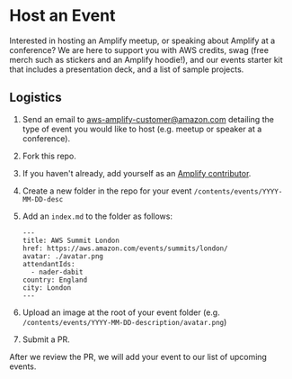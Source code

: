 # Host an Event

Interested in hosting an Amplify meetup, or speaking about Amplify at a conference? We are here to support you with AWS credits, swag (free merch such as stickers and an Amplify hoodie!), and our events starter kit that includes a presentation deck, and a list of sample projects.

## Logistics

1. Send an email to aws-amplify-customer@amazon.com detailing the type of event you would like to host (e.g. meetup or speaker at a conference).
2. Fork this repo.
3. If you haven't already, add yourself as an [Amplify contributor](https://github.com/aws-amplify/community/tree/master/content/contributors).
4. Create a new folder in the repo for your event `/contents/events/YYYY-MM-DD-desc` 
5. Add an `index.md` to the folder as follows:

    ```
    ---
    title: AWS Summit London
    href: https://aws.amazon.com/events/summits/london/
    avatar: ./avatar.png
    attendantIds:
      - nader-dabit
    country: England
    city: London
    ---
    ```
6. Upload an image at the root of your event folder (e.g. `/contents/events/YYYY-MM-DD-description/avatar.png`) 

7. Submit a PR.

After we review the PR, we will add your event to our list of upcoming events.
